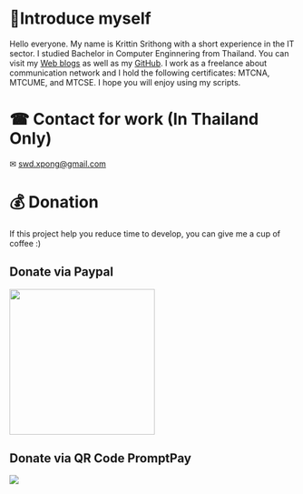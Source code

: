 # 🧑‍Introduce myself
Hello everyone. My name is Krittin Srithong with a short experience in the IT sector. I studied Bachelor in Computer Enginnering from Thailand. You can visit my <a href="https://medium.com/techblogclub">Web blogs</a> as well as my <a href="https://github.com/misterkrittin/Scripts-MikroTik">GitHub</a>. I work as a freelance about communication network and I hold the following certificates: MTCNA, MTCUME, and MTCSE. I hope you will enjoy using my scripts.

# ☎ Contact for work (In Thailand Only)
✉ swd.xpong@gmail.com

# 💰 Donation
If this project help you reduce time to develop, you can give me a cup of coffee :)
<p align="center">
  <h2>Donate via Paypal</h2>
  <a href="https://www.paypal.com/paypalme/misterkrittin"><img width="256" height="256" src="https://www.julianmills.co.uk/wp-content/uploads/2021/02/icon-256x256-1.png"></a>
</p>
<p align="center">
  <h2>Donate via QR Code PromptPay</h2>
  <img src="https://scontent.fhdy4-1.fna.fbcdn.net/v/t1.15752-9/249843673_3189879934576094_7471854236781608877_n.png?_nc_cat=107&ccb=1-5&_nc_sid=ae9488&_nc_ohc=8hP6XYr0-s4AX-tZIwR&_nc_ht=scontent.fhdy4-1.fna&oh=e4a2097be47d804e597d1ef7666f69bb&oe=61A2FF3A">
</p>
